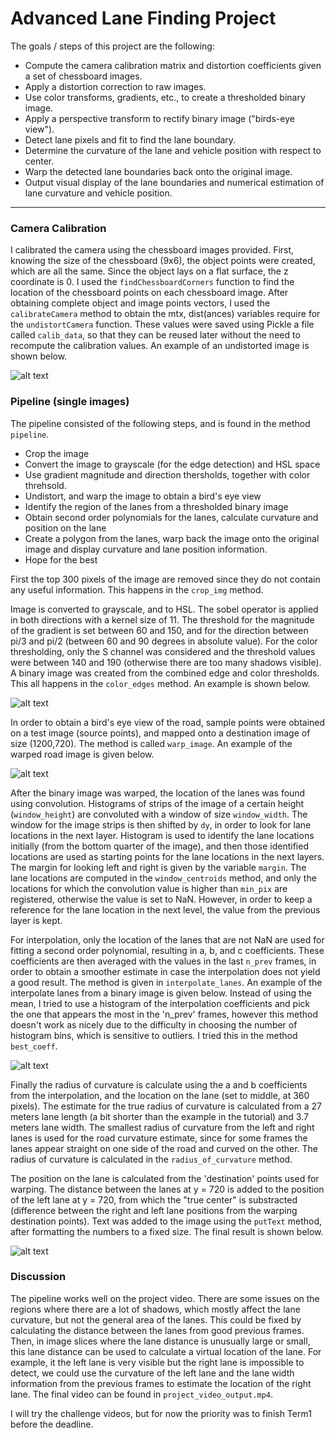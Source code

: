 # **Advanced Lane Finding Project**

The goals / steps of this project are the following:

* Compute the camera calibration matrix and distortion coefficients given a set of chessboard images.
* Apply a distortion correction to raw images.
* Use color transforms, gradients, etc., to create a thresholded binary image.
* Apply a perspective transform to rectify binary image ("birds-eye view").
* Detect lane pixels and fit to find the lane boundary.
* Determine the curvature of the lane and vehicle position with respect to center.
* Warp the detected lane boundaries back onto the original image.
* Output visual display of the lane boundaries and numerical estimation of lane curvature and vehicle position.

[//]: # (Image References)

[image1]: ./output_images/test_both.png "Undistorted"
[image2]: ./output_images/undistorted_perspective.png "Warped"
[image3]: ./output_images/original_together_color.png "Color and gradient thresholds"
[image4]: ./output_images/binary_lane.png "Binary lanes"
[image5]: ./output_images/detected_lane.png "Projected resulting lanes"

---

### Camera Calibration

I calibrated the camera using the chessboard images provided. First, knowing the size of the chessboard (9x6), the object points were created, which are all the same. Since the object lays on a flat surface, the z coordinate is 0. I used the `findChessboardCorners` function to find the location of the chessboard points on each chessboard image. After obtaining complete object and image points vectors, I used the `calibrateCamera` method to obtain the mtx, dist(ances) variables require for the `undistortCamera` function. These values were saved using Pickle a file called `calib_data`, so that they can be reused later without the need to recompute the calibration values. An example of an undistorted image is shown below.

![alt text][image1]

### Pipeline (single images)

The pipeline consisted of the following steps, and is found in the method `pipeline`.

* Crop the image
* Convert the image to grayscale (for the edge detection) and HSL space
* Use gradient magnitude and direction thersholds, together with color threhsold. 
* Undistort, and warp the image to obtain a bird's eye view
* Identify the region of the lanes from a thresholded binary image
* Obtain second order polynomials for the lanes, calculate curvature and position on the lane
* Create a polygon from the lanes, warp back the image onto the original image and display curvature and lane position information.
* Hope for the best

First the top 300 pixels of the image are removed since they do not contain any useful information. This happens in the `crop_img` method. 

Image is converted to grayscale, and to HSL. The sobel operator is applied in both directions with a kernel size of 11. The threshold for the magnitude of the gradient is set between 60 and 150, and for the direction between pi/3 and pi/2 (between 60 and 90 degrees in absolute value). For the color thresholding, only the S channel was considered and the threshold values were between 140 and 190 (otherwise there are too many shadows visible). A binary image was created from the combined edge and color thresholds. This all happens in the `color_edges` method. An example is shown below.

![alt text][image3]

In order to obtain a bird's eye view of the road, sample points were obtained on a test image (source points), and mapped onto a destination image of size (1200,720). The method is called `warp_image`. An example of the warped road image is given below.

![alt text][image2]

After the binary image was warped, the location of the lanes was found using convolution. Histograms of strips of the image of a certain height (`window_height`) are convoluted with a window of size `window_width`. The window for the image strips is then shifted by `dy`, in order to look for lane locations in the next layer. Histogram is used to identify the lane locations initially (from the bottom quarter of the image), and then those identified locations are used as starting points for the lane locations in the next layers. The margin for looking left and right is given by the variable `margin`. The lane locations are computed in the `window_centroids` method, and only the locations for which the convolution value is higher than `min_pix` are registered, otherwise the value is set to NaN. However, in order to keep a reference for the lane location in the next level, the value from the previous layer is kept.

For interpolation, only the location of the lanes that are not NaN are used for fitting a second order polynomial, resulting in a, b, and c coefficients. These coefficients are then averaged with the values in the last `n_prev` frames, in order to obtain a smoother estimate in case the interpolation does not yield a good result. The method is given in `interpolate_lanes`. An example of the interpolate lanes from a binary image is given below. Instead of using the mean, I tried to use a histogram of the interpolation coefficients and pick the one that appears the most in the 'n_prev' frames, however this method doesn't work as nicely due to the difficulty in choosing the number of histogram bins, which is sensitive to outliers. I tried this in the method `best_coeff`.

![alt text][image4]

Finally the radius of curvature is calculate using the a and b coefficients from the interpolation, and the location on the lane (set to middle, at 360 pixels). The estimate for the true radius of curvature is calculated from a 27 meters lane length (a bit shorter than the example in the tutorial) and 3.7 meters lane width. The smallest radius of curvature from the left and right lanes is used for the road curvature estimate, since for some frames the lanes appear straight on one side of the road and curved on the other. The radius of curvature is calculated in the `radius_of_curvature` method. 

The position on the lane is calculated from the 'destination' points used for warping. The distance between the lanes at y = 720 is added to the position of the left lane at y = 720, from which the "true center" is substracted (difference between the right and left lane positions from the warping destination points). Text was added to the image using the `putText` method, after formatting the numbers to a fixed size. The final result is shown below.

![alt text][image5]

### Discussion

The pipeline works well on the project video. There are some issues on the regions where there are a lot of shadows, which mostly affect the lane curvature, but not the general area of the lanes. This could be fixed by calculating the distance between the lanes from good previous frames. Then, in image slices where the lane distance is unusually large or small, this lane distance can be used to calculate a virtual location of the lane. For example, it the left lane is very visible but the right lane is impossible to detect, we could use the curvature of the left lane and the lane width information from the previous frames to estimate the location of the right lane. The final video can be found in `project_video_output.mp4`.


I will try the challenge videos, but for now the priority was to finish Term1 before the deadline. 